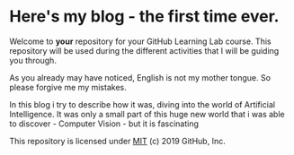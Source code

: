 # Here's my blog - the first time ever. 

Welcome to **your** repository for your GitHub Learning Lab course. This repository will be used during the different activities that I will be guiding you through. 

As you already may have noticed, English is not my mother tongue. So please forgive me my mistakes.

In this blog i try to describe how it was, diving into the world of Artificial Intelligence. 
It was only a small part of this huge new world that i was able to discover - Computer Vision - but it is fascinating





This repository is licensed under [MIT](../LICENSE) (c) 2019 GitHub, Inc.
